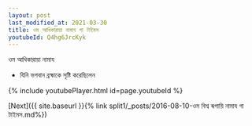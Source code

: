 ```yaml
---
layout: post
last_modified_at: 2021-03-30
title: ওম আধিকারায়া নামায গা টাইমস
youtubeId: Q4hg6JrcKyk
---
```

 
 
 ওম আধিকারায়া নামায  
 
 -  যিনি ভগবান ব্রহ্মাকে সৃষ্টি করেছিলেন 
 
  
 
  
 
 
 
 
 
 


{% include youtubePlayer.html id=page.youtubeId %}
 
[Next]({{ site.baseurl }}{% link  split1/_posts/2016-08-10-ওম বিশ্ব ৰূপায়ি নামায গা টাইমস.md%})
 
